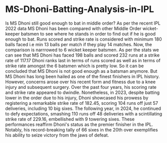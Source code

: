 # MS-Dhoni-Batting-Analysis-in-IPL
Is MS Dhoni still good enough to bat in middle order? 
As per the recent IPL 2022 data MS Dhoni has been compared with other Middle Order wicket-keeper batsmen to see where he stands in order to find out if he is good enough to bat.
Runs scored and strike rate is considered with minimum 180 balls faced i.e min 13 balls per match if they play 14 matches.
Now, the comparison is narrrowed to 6 wicket keeper batsmen.
As per the stats we can see that MS Dhoni has faced 198 balls and scored 232 runs at a strike rate of 117.17
Dhoni ranks last in terms of runs scored as well as in terms of strike rate amongst the 6 batsmen which is pretty low.
So it can be concluded that MS Dhoni is not good enough as a batsman anymore.
But MS Dhoni has long been hailed as one of the finest finishers in IPL history. However, concerns arose over his recent form and fitness due to a knee injury and subsequent surgery. Over the past four years, his scoring rate and strike rate appeared to dwindle. Nonetheless, in 2023, despite batting lower in the order due to his injury, Dhoni showcased his prowess by registering a remarkable strike rate of 182.45, scoring 104 runs off just 57 deliveries, including 10 big sixes. The following year, in 2024, he continued to defy expectations, smashing 110 runs off 48 deliveries with a scintillating strike rate of 229.16, embellished with 9 towering sixes. These performances reaffirm Dhoni's status as the premier finisher in the IPL. Notably, his record-breaking tally of 66 sixes in the 20th over exemplifies his ability to seize victory from the jaws of defeat.






